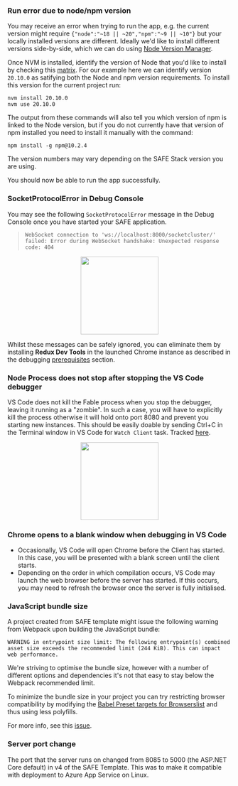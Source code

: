 ### Run error due to node/npm version

You may receive an error when trying to run the app, e.g. the current version might require `{"node":"~18 || ~20","npm":"~9 || ~10"}` but your locally installed versions are different. Ideally we'd like to install different versions side-by-side, which we can do using [Node Version Manager](https://www.freecodecamp.org/news/node-version-manager-nvm-install-guide/).

Once NVM is installed, identify the version of Node that you'd like to install by checking this [matrix](https://nodejs.org/en/download/releases). For our example here we can identify version `20.10.0` as satifying both the Node and npm version requirements. To install this version for the current project run:

```
nvm install 20.10.0
nvm use 20.10.0
```

The output from these commands will also tell you which version of npm is linked to the Node version, but if you do not currently have that version of npm installed you need to install it manually with the command:

```
npm install -g npm@10.2.4
```

The version numbers may vary depending on the SAFE Stack version you are using.

You should now be able to run the app successfully.

### SocketProtocolError in Debug Console

You may see the following `SocketProtocolError` message in the Debug Console once you have started your SAFE application.

> `WebSocket connection to 'ws://localhost:8000/socketcluster/' failed: Error during WebSocket handshake: Unexpected response code: 404`

<center><img src="../img/feature-debugging-5.png" style="height: 175px;"/></center>

Whilst these messages can be safely ignored, you can eliminate them by installing **Redux Dev Tools** in the launched Chrome instance as described in the debugging [prerequisites](../recipes/developing-and-testing/debug-safe-app/#0-install-prerequisites) section.

### Node Process does not stop after stopping the VS Code debugger
VS Code does not kill the Fable process when you stop the debugger, leaving it running as a "zombie". In such a case, you will have to explicitly kill the process otherwise it will hold onto
port 8080 and prevent you starting new instances. This should be easily doable by sending Ctrl+C in the Terminal window in VS Code for `Watch Client` task. Tracked [here](https://github.com/SAFE-Stack/SAFE-template/issues/191).

<center><img src="../img/faq-troubleshoot-debugging.png" style="height: 175px;"/></center>

### Chrome opens to a blank window when debugging in VS Code

* Occasionally, VS Code will open Chrome before the Client has started. In this case, you will be presented with a blank screen until the client starts.
* Depending on the order in which compilation occurs, VS Code may launch the web browser before the server has started. If this occurs, you may need to refresh the browser once the server is fully initialised.

### JavaScript bundle size

A project created from SAFE template might issue the following warning from Webpack upon building the JavaScript bundle:

```
WARNING in entrypoint size limit: The following entrypoint(s) combined asset size exceeds the recommended limit (244 KiB). This can impact web performance.
```

We're striving to optimise the bundle size, however with a number of different options and dependencies it's not that easy to stay below the Webpack recommended limit.

To minimize the bundle size in your project you can try restricting browser compatibility by modifying the [Babel Preset targets for Browserslist](https://babeljs.io/docs/en/babel-preset-env#targets) and thus using less polyfills.

For more info, see this [issue](https://github.com/SAFE-Stack/SAFE-template/issues/185).

### Server port change

The port that the server runs on changed from 8085 to 5000 (the ASP.NET Core default) in v4 of the SAFE Template. This was to make it compatible with deployment to Azure App Service on Linux.
